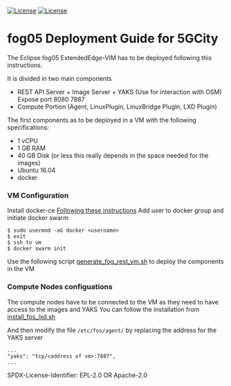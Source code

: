 [![License](https://img.shields.io/badge/License-EPL%202.0-blue)](https://choosealicense.com/licenses/epl-2.0/)
[![License](https://img.shields.io/badge/License-Apache%202.0-blue.svg)](https://opensource.org/licenses/Apache-2.0)

# fog05 Deployment Guide for 5GCity

The Eclipse fog05 ExtendedEdge-VIM has to be deployed following this instructions.

It is divided in two main components

- REST API Server + Image Server + YAKS  (Use for interaction with OSM) Expose port 8080 7887
- Compute Portion (Agent, LinuxPlugin, LinuxBridge Plugin, LXD Plugin)


The first components as to be deployed in a VM with the following specifications:

- 1 vCPU
- 1 GB RAM
- 40 GB Disk (or less this really depends in the space needed for the images)
- Ubuntu 16.04
- docker


### VM Configuration

Install docker-ce [Following these instructions](https://docs.docker.com/install/linux/docker-ce/ubuntu/)
Add user to docker group and initiate docker swarm

```
$ sudo usermod -aG docker <username>
$ exit
$ ssh to vm
$ docker swarm init

```


Use the following script [generate_fog_rest_vm.sh](./src/utils/generate_fog_rest_vm.sh) to deploy the components in the VM



### Compute Nodes configuations

The compute nodes have to be connected to the VM as they need to have access to the images and YAKS
You can follow the installation from [install_fos_lxd.sh](./install_fos_lxd.sh)

And then modify the file `/etc/fos/agent/` by replacing the address for the YAKS server

```
...
"yaks": "tcp/<address of vm>:7887",
...
```


SPDX-License-Identifier: EPL-2.0 OR Apache-2.0
